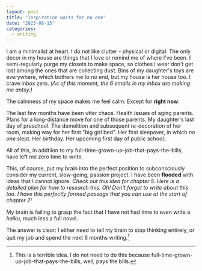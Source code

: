 ```yaml
---
layout: post
title: "Inspiration waits for no one"
date: "2023-08-15"
categories:
  - writing
---
```


I am a minimalist at heart. I do not like clutter - physical or digital. The only decor in my house are things that I love or remind me of where I've been. I semi-regularly purge my closets to make space, so clothes I wear don't get lost among the ones that are collecting dust. Bins of my daughter's toys are everywhere, which bothers me to no end, but my house is her house too. I crave inbox zero. _(As of this moment, the 6 emails in my inbox are making me antsy.)_

The calmness of my space makes me feel calm. Except for **right now**. 

The last few months have been utter chaos. Health issues of aging parents. Plans for a long-distance move for one of those parents. My daughter's last day of preschool. The demolition and subsequent re-decoration of her room, making way for her first "big girl bed". Her first sleepover, in which _no one_ slept. Her birthday. Her upcoming first day of public school. 

All of this, in addtiion to my full-time-grown-up-job-that-pays-the-bills, have left me zero time to write. 

This, of course, put my brain into the perfect position to subconsciously consider my current, slow-going, passion project. I have been **flooded** with ideas that I cannot ignore. _Check out this idea for chapter 5._ _Here is a detailed plan for how to research this._ _Oh! Don't forget to write about this too._ _I have this perfectly formed passage that you can use at the start of chapter 2!_ 

My brain is failing to grasp the fact that I have not had time to even write a _haiku_, much less a full novel.

The answer is clear: I either need to tell my brain to stop thinking entirely, or quit my job and spend the next 6 months writing.[^1]

[^1]: This is a terrible idea. I do not need to do this because full-time-grown-up-job-that-pays-the-bills, well, pays the bills.